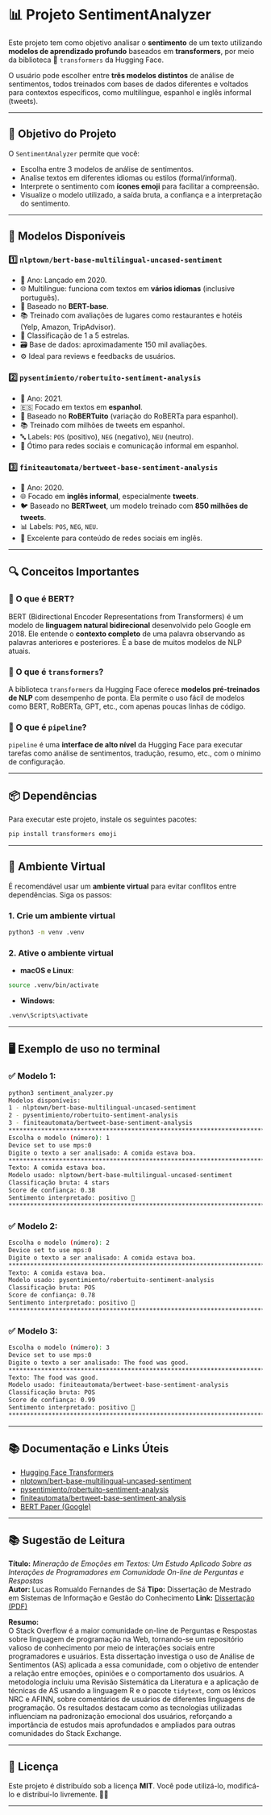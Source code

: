 # 📊 Projeto SentimentAnalyzer

Este projeto tem como objetivo analisar o **sentimento** de um texto utilizando **modelos de aprendizado profundo** baseados em **transformers**, por meio da biblioteca 🤗 `transformers` da Hugging Face.

O usuário pode escolher entre **três modelos distintos** de análise de sentimentos, todos treinados com bases de dados diferentes e voltados para contextos específicos, como multilíngue, espanhol e inglês informal (tweets).

---

## 🎯 Objetivo do Projeto

O `SentimentAnalyzer` permite que você:

- Escolha entre 3 modelos de análise de sentimentos.
- Analise textos em diferentes idiomas ou estilos (formal/informal).
- Interprete o sentimento com **ícones emoji** para facilitar a compreensão.
- Visualize o modelo utilizado, a saída bruta, a confiança e a interpretação do sentimento.

---

## 🧠 Modelos Disponíveis

### 1️⃣ `nlptown/bert-base-multilingual-uncased-sentiment`

- 📅 Ano: Lançado em 2020.
- 🌐 Multilíngue: funciona com textos em **vários idiomas** (inclusive português).
- 🤖 Baseado no **BERT-base**.
- 📚 Treinado com avaliações de lugares como restaurantes e hotéis (Yelp, Amazon, TripAdvisor).
- 🔢 Classificação de 1 a 5 estrelas.
- 🗃️ Base de dados: aproximadamente 150 mil avaliações.
- ⚙️ Ideal para reviews e feedbacks de usuários.

### 2️⃣ `pysentimiento/robertuito-sentiment-analysis`

- 📅 Ano: 2021.
- 🇪🇸 Focado em textos em **espanhol**.
- 🧱 Baseado no **RoBERTuito** (variação do RoBERTa para espanhol).
- 📚 Treinado com milhões de tweets em espanhol.
- 🔤 Labels: `POS` (positivo), `NEG` (negativo), `NEU` (neutro).
- 🤝 Ótimo para redes sociais e comunicação informal em espanhol.

### 3️⃣ `finiteautomata/bertweet-base-sentiment-analysis`

- 📅 Ano: 2020.
- 🌐 Focado em **inglês informal**, especialmente **tweets**.
- 🐦 Baseado no **BERTweet**, um modelo treinado com **850 milhões de tweets**.
- 📊 Labels: `POS`, `NEG`, `NEU`.
- 🚀 Excelente para conteúdo de redes sociais em inglês.

---

## 🔍 Conceitos Importantes

### 📘 O que é BERT?

BERT (Bidirectional Encoder Representations from Transformers) é um modelo de **linguagem natural bidirecional** desenvolvido pelo Google em 2018. Ele entende o **contexto completo** de uma palavra observando as palavras anteriores e posteriores. É a base de muitos modelos de NLP atuais.

### 🔄 O que é `transformers`?

A biblioteca `transformers` da Hugging Face oferece **modelos pré-treinados de NLP** com desempenho de ponta. Ela permite o uso fácil de modelos como BERT, RoBERTa, GPT, etc., com apenas poucas linhas de código.

### 🔌 O que é `pipeline`?

`pipeline` é uma **interface de alto nível** da Hugging Face para executar tarefas como análise de sentimentos, tradução, resumo, etc., com o mínimo de configuração.

---

## 📦 Dependências

Para executar este projeto, instale os seguintes pacotes:

```bash
pip install transformers emoji
```

---

## 🧪 Ambiente Virtual

É recomendável usar um **ambiente virtual** para evitar conflitos entre dependências. Siga os passos:

### 1. Crie um ambiente virtual

```bash
python3 -m venv .venv
```

### 2. Ative o ambiente virtual

- **macOS e Linux**:

```bash
source .venv/bin/activate
```

- **Windows**:

```bash
.venv\Scripts\activate
```

---

## 🖥️ Exemplo de uso no terminal

### ✅ Modelo 1:

```bash
python3 sentiment_analyzer.py
Modelos disponíveis:
1 - nlptown/bert-base-multilingual-uncased-sentiment
2 - pysentimiento/robertuito-sentiment-analysis
3 - finiteautomata/bertweet-base-sentiment-analysis
****************************************************************************************************
Escolha o modelo (número): 1
Device set to use mps:0
Digite o texto a ser analisado: A comida estava boa.
****************************************************************************************************
Texto: A comida estava boa.
Modelo usado: nlptown/bert-base-multilingual-uncased-sentiment
Classificação bruta: 4 stars
Score de confiança: 0.38
Sentimento interpretado: positivo 🙂
****************************************************************************************************
```

### ✅ Modelo 2:

```bash
Escolha o modelo (número): 2
Device set to use mps:0
Digite o texto a ser analisado: A comida estava boa.
****************************************************************************************************
Texto: A comida estava boa.
Modelo usado: pysentimiento/robertuito-sentiment-analysis
Classificação bruta: POS
Score de confiança: 0.78
Sentimento interpretado: positivo 🙂
****************************************************************************************************
```

### ✅ Modelo 3:

```bash
Escolha o modelo (número): 3
Device set to use mps:0
Digite o texto a ser analisado: The food was good.
****************************************************************************************************
Texto: The food was good.
Modelo usado: finiteautomata/bertweet-base-sentiment-analysis
Classificação bruta: POS
Score de confiança: 0.99
Sentimento interpretado: positivo 🙂
****************************************************************************************************
```

---

## 📚 Documentação e Links Úteis

- [Hugging Face Transformers](https://huggingface.co/transformers/)
- [nlptown/bert-base-multilingual-uncased-sentiment](https://huggingface.co/nlptown/bert-base-multilingual-uncased-sentiment)
- [pysentimiento/robertuito-sentiment-analysis](https://huggingface.co/pysentimiento/robertuito-sentiment-analysis)
- [finiteautomata/bertweet-base-sentiment-analysis](https://huggingface.co/finiteautomata/bertweet-base-sentiment-analysis)
- [BERT Paper (Google)](https://arxiv.org/abs/1810.04805)

---

## 📚 Sugestão de Leitura

**Título:** *Mineração de Emoções em Textos: Um Estudo Aplicado Sobre as Interações de Programadores em Comunidade On-line de Perguntas e Respostas*  
**Autor:** Lucas Romualdo Fernandes de Sá 
**Tipo:** Dissertação de Mestrado em Sistemas de Informação e Gestão do Conhecimento
**Link:** [Dissertação (PDF)](Dissertação_Lucas_Romualdo_Fernandes_de_Sá/DISSERTAÇÃO_VERSAO_FINAL_REVISADA_LUCAS.pdf)

**Resumo:**  
O Stack Overflow é a maior comunidade on-line de Perguntas e Respostas sobre linguagem de programação na Web, tornando-se um repositório valioso de conhecimento por meio de interações sociais entre programadores e usuários. Esta dissertação investiga o uso de Análise de Sentimentos (AS) aplicada a essa comunidade, com o objetivo de entender a relação entre emoções, opiniões e o comportamento dos usuários. A metodologia incluiu uma Revisão Sistemática da Literatura e a aplicação de técnicas de AS usando a linguagem R e o pacote `tidytext`, com os léxicos NRC e AFINN, sobre comentários de usuários de diferentes linguagens de programação. Os resultados destacam como as tecnologias utilizadas influenciam na padronização emocional dos usuários, reforçando a importância de estudos mais aprofundados e ampliados para outras comunidades do Stack Exchange.

---

## 📄 Licença

Este projeto é distribuído sob a licença **MIT**. Você pode utilizá-lo, modificá-lo e distribuí-lo livremente. 🧑‍🏫

---
